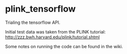 # plink_tensorflow
Trialing the tensorflow API.

Initial test data was taken from the PLINK tutorial: http://zzz.bwh.harvard.edu/plink/tutorial.shtml

Some notes on running the code can be found in the wiki.

